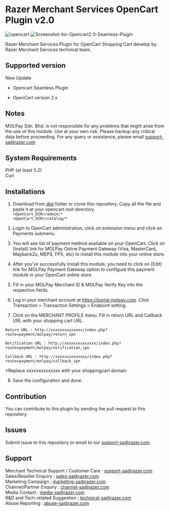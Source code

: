 Razer Merchant Services OpenCart Plugin v2.0
==============================
![opencart](https://user-images.githubusercontent.com/38641542/74417583-ebadb900-4e81-11ea-94b4-249009025b48.jpg)
![Screenshot-for-Opencart2 0-Seamless-Plugin](https://user-images.githubusercontent.com/38641542/74426080-b27c4580-4e8f-11ea-882d-803d100f5b55.jpg)


Razer Merchant Services Plugin for OpenCart Shopping Cart develop by Razer Merchant Services technical team.

Supported version
-----------------
New Update

- Opencart Seamless Plugin

- OpenCart version 2.x

Notes
-----
MOLPay Sdn. Bhd. is not responsible for any problems that might arise from the use of this module. 
Use at your own risk. Please backup any critical data before proceeding. For any query or 
assistance, please email support-sa@razer.com

System Requirements
--------------------
PHP (at least 5.2) <br>
Curl

Installations
-------------
1. Download from [dist](https://github.com/MOLPay/OpenCart2.0_Plugin/tree/master/dist) folder or clone this repository. Copy all the file and paste it at your opencart root directory.  
`<OpenCart_DIR>/admin/*`  
`<OpenCart_DIR>/catalog/*`

2. Login to OpenCart administration, click on extension menu and click on Payments submenu.

3. You will see list of payment method available on your OpenCart. Click on [Install] link for MOLPay Online Payment Gateway (Visa, MasterCard, Maybank2u, MEPS, FPX, etc) to install this module into your online store.  

4. After you’ve successfully install this module, you need to click on [Edit] link for MOLPay Payment Gateway option to configure this payment module in your OpenCart online store.

5. Fill in your MOLPay Merchant ID & MOLPay Verify Key into the respective fields.

6. Log in your merchant account at https://portal.molpay.com. Click Transaction > Transaction Settings > Endpoint setting.

7. Click on the MERCHANT PROFILE menu. Fill in return URL and Callback URL with your shopping cart URL.

``Return URL : http://xxxxxxxxxxxxxx/index.php?route=payment/molpay/return_ipn``

``Notification URL : http://xxxxxxxxxxxxxx/index.php?route=payment/molpay/notification_ipn``
  
``Callback URL : http://xxxxxxxxxxxxxx/index.php?route=payment/molpay/callback_ipn`` 

*Replace xxxxxxxxxxxxxx with your shoppingcart domain

8. Save the configuration and done.

Contribution
------------
You can contribute to this plugin by sending the pull request to this repository.

Issues
------------
Submit issue to this repository or email to our support-sa@razer.com

Support
-------
Merchant Technical Support / Customer Care : support-sa@razer.com <br>
Sales/Reseller Enquiry : sales-sa@razer.com <br>
Marketing Campaign : marketing-sa@razer.com <br>
Channel/Partner Enquiry : channel-sa@razer.com <br>
Media Contact : media-sa@razer.com <br>
R&D and Tech-related Suggestion : technical-sa@razer.com <br>
Abuse Reporting : abuse-sa@razer.com
